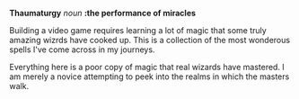 **Thaumaturgy**
_noun_
**:the performance of miracles**


Building a video game requires learning a lot of magic that some truly amazing wizrds have cooked up.
This is a collection of the most wonderous spells I've come across in my journeys. 

Everything here is a poor copy of magic that real wizards have mastered. I am merely a novice attempting to peek into the realms in which the masters walk.




